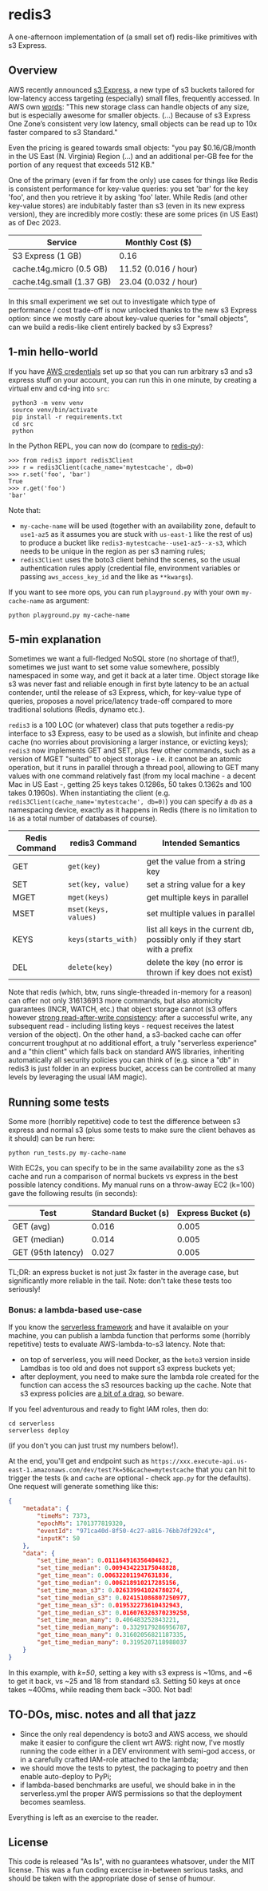 # redis3

A one-afternoon implementation of (a small set of) redis-like primitives with s3 Express.

## Overview

AWS recently announced [s3 Express](https://aws.amazon.com/it/s3/storage-classes/express-one-zone/), a new type of s3 buckets tailored for low-latency access targeting (especially) small files, frequently accessed. In AWS own [words](https://aws.amazon.com/it/blogs/aws/new-amazon-s3-express-one-zone-high-performance-storage-class/): "This new storage class can handle objects of any size, but is especially awesome for smaller objects. (...) Because of s3 Express One Zone’s consistent very low latency, small objects can be read up to 10x faster compared to s3 Standard."

Even the pricing is geared towards small objects: "you pay $0.16/GB/month in the US East (N. Virginia) Region (...) and an additional per-GB fee for the portion of any request that exceeds 512 KB."

One of the primary (even if far from the only) use cases for things like Redis is consistent performance for key-value queries: you set 'bar' for the key 'foo', and then you retrieve it by asking 'foo' later. While Redis (and other key-value stores) are indubitably faster than s3 (even in its new express version), they are incredibly more costly: these are some prices (in US East) as of Dec 2023.

| Service | Monthly Cost ($) |
| ------------- | ------------- |
| S3 Express (1 GB) | 0.16 |
| cache.t4g.micro (0.5 GB)  | 11.52 (0.016 / hour) |
| cache.t4g.small (1.37 GB) | 23.04 (0.032 / hour) |

In this small experiment we set out to investigate which type of performance / cost trade-off is now unlocked thanks to the new s3 Express option: since we mostly care about key-value queries for "small objects", can we build a redis-like client entirely backed by s3 Express?

## 1-min hello-world

If you have [AWS credentials](https://docs.aws.amazon.com/cli/latest/userguide/cli-configure-files.html) set up so that you can run arbitrary s3 and s3 express stuff on your account, you can run this in one minute, by creating a virtual env and cd-ing into `src`:  

```shell
 python3 -m venv venv
 source venv/bin/activate
 pip install -r requirements.txt
 cd src
 python
```

In the Python REPL, you can now do (compare to [redis-py](https://github.com/redis/redis-py)):

```shell
>>> from redis3 import redis3Client
>>> r = redis3Client(cache_name='mytestcache', db=0)
>>> r.set('foo', 'bar')
True
>>> r.get('foo')
'bar'
```

Note that:

* `my-cache-name` will be used (together with an availability zone, default to `use1-az5` as it assumes you are stuck with `us-east-1` like the rest of us) to produce a bucket like `redis3-mytestcache--use1-az5--x-s3`, which needs to be unique in the region as per s3 naming rules;
* `redis3Client` uses the boto3 client behind the scenes, so the usual authentication rules apply (credential file, environment variables or passing `aws_access_key_id` and the like as `**kwargs`).

If you want to see more ops, you can run `playground.py` with your own `my-cache-name` as argument:

```shell
python playground.py my-cache-name
```

## 5-min explanation

Sometimes we want a full-fledged NoSQL store (no shortage of that!), sometimes we just want to set some value somewhere, possibly namespaced in some way, and get it back at a later time. Object storage like s3 was never fast and reliable enough in first byte latency to be an actual contender, until the release of s3 Express, which, for key-value type of queries, proposes a novel price/latency trade-off compared to more traditional solutions (Redis, dynamo etc.).

`redis3` is a 100 LOC (or whatever) class that puts together a redis-py interface to s3 Express, easy to be used as a slowish, but infinite and cheap cache (no worries about provisioning a larger instance, or evicting keys); `redis3` now implements GET and SET, plus few other commands, such as a version of MGET "suited" to object storage - i.e. it cannot be an atomic operation, but it runs in parallel through a thread pool, allowing to GET many values with one command relatively fast (from my local machine - a decent Mac in US East -, getting 25 keys takes 0.1286s, 50 takes 0.1362s and 100 takes 0.1960s). When instantiating the client (e.g. `redis3Client(cache_name='mytestcache', db=0)`) you can specify a `db` as a namespacing device, exactly as it happens in Redis (there is no limitation to `16` as a total number of databases of course).

| Redis Command | redis3 Command | Intended Semantics |
| ------------- | ------------- | ------------- |
| GET  | `get(key)` | get the value from a string key |
| SET  | `set(key, value)`  | set a string value for a key |
| MGET | `mget(keys)` | get multiple keys in parallel |
| MSET | `mset(keys, values)`  | set multiple values in parallel |
| KEYS | `keys(starts_with)`  | list all keys in the current db, possibly only if they start with a prefix |
| DEL | `delete(key)`  |  delete the key (no error is thrown if key does not exist) |

Note that redis (which, btw, runs single-threaded in-memory for a reason) can offer not only 316136913 more commands, but also atomicity guarantees (INCR, WATCH, etc.) that object storage cannot (s3 offers however [strong read-after-write consistency](https://aws.amazon.com/it/s3/consistency/): after a successful write, any subsequent read - including listing keys - request receives the latest version of the object). On the other hand, a s3-backed cache can offer concurrent troughput at no additional effort, a truly "serverless experience" and a "thin client" which falls back on standard AWS libraries, inheriting automatically all security policies you can think of (e.g. since a "db" in redis3 is just folder in an express bucket, access can be controlled at many levels by leveraging the usual IAM magic).

## Running some tests

Some more (horribly repetitive) code to test the difference between s3 express and normal s3 (plus some tests to make sure the client behaves as it should) can be run here:

```shell
python run_tests.py my-cache-name
```

With EC2s, you can specify to be in the same availability zone as the s3 cache and run a comparison of normal buckets vs express in the best possible latency conditions. My manual runs on a throw-away EC2 (k=100) gave the following results (in seconds):

| Test | Standard Bucket (s) | Express Bucket (s) |
| ------------- | ------------- | ------------- |
| GET (avg) | 0.016 | 0.005  |
| GET (median) | 0.014  | 0.005  |
| GET (95th latency) | 0.027  | 0.005  |

TL;DR: an express bucket is not just 3x faster in the average case, but significantly more reliable in the tail. Note: don't take these tests too seriously!

### Bonus: a lambda-based use-case

If you know the [serverless framework](https://www.serverless.com/framework/) and have it avalaible on your machine, you can publish a lambda function that performs some (horribly repetitive) tests to evaluate AWS-lambda-to-s3 latency. Note that:

* on top of serverless, you will need Docker, as the `boto3` version inside Lamdbas is too old and does not support s3 express buckets yet;
* after deployment, you need to make sure the lambda role created for the function can access the s3 resources backing up the cache. Note that s3 express policies are [a bit of a drag](https://docs.aws.amazon.com/AmazonS3/latest/userguide/s3-express-security-iam-identity-policies.html), so beware.

If you feel adventurous and ready to fight IAM roles, then do:

```shell
cd serverless
serverless deploy
```

(if you don't you can just trust my numbers below!).

At the end, you'll get and endpoint such as `https://xxx.execute-api.us-east-1.amazonaws.com/dev/test?k=50&cache=mytestcache` that you can hit to trigger the tests (`k` and `cache` are optional - check `app.py` for the defaults). One request will generate something like this:

```json
{
    "metadata": {
        "timeMs": 7373,
        "epochMs": 1701377819320,
        "eventId": "971ca40d-8f50-4c27-a816-76bb7df292c4",
        "inputK": 50
    },
    "data": {
        "set_time_mean": 0.011164916356404623,
        "set_time_median": 0.009434223175048828,
        "get_time_mean": 0.006322011947631836,
        "get_time_median": 0.006218910217285156,
        "set_time_mean_s3": 0.026339941024780274,
        "set_time_median_s3": 0.024151086807250977,
        "get_time_mean_s3": 0.019532273610432943,
        "get_time_median_s3": 0.016076326370239258,
        "set_time_mean_many": 0.406483252843221,
        "set_time_median_many": 0.3329179286956787,
        "get_time_mean_many": 0.31602056821187335,
        "get_time_median_many": 0.3195207118988037
    }
}
```

In this example, with _k=50_, setting a key with s3 express is ~10ms, and ~6 to get it back, vs ~25 and 18 from standard s3. Setting 50 keys at once takes ~400ms, while reading them back ~300. Not bad!

## TO-DOs, misc. notes and all that jazz

* Since the only real dependency is boto3 and AWS access, we should make it easier to configure the client wrt AWS: right now, I've mostly running the code either in a DEV environment with semi-god access, or in a carefully crafted IAM-role attached to the lambda;
* we should move the tests to pytest, the packaging to poetry and then enable auto-deploy to PyPi;
* if lambda-based benchmarks are useful, we should bake in in the serverless.yml the proper AWS permissions so that the deployment becomes seamless.

Everything is left as an exercise to the reader.

## License

This code is released "As Is", with no guarantees whatsover, under the MIT license. This was a fun coding excercise in-between serious tasks, and should be taken with the appropriate dose of sense of humour.
